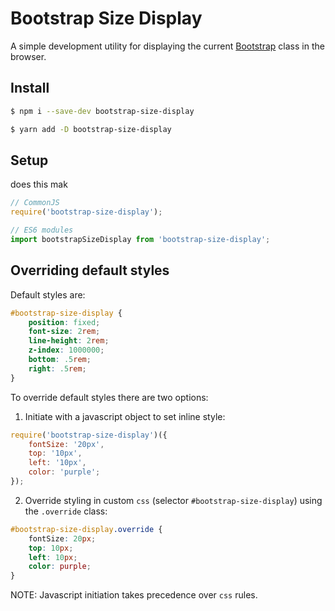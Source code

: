 # Bootstrap Size Display

A simple development utility for displaying the current [Bootstrap](https://getbootstrap.com/) class in the browser.

## Install

```bash
$ npm i --save-dev bootstrap-size-display

$ yarn add -D bootstrap-size-display
```

## Setup
 does this mak
```javascript
// CommonJS
require('bootstrap-size-display');

// ES6 modules
import bootstrapSizeDisplay from 'bootstrap-size-display';
```

## Overriding default styles
Default styles are: 
```css
#bootstrap-size-display {
    position: fixed;
    font-size: 2rem;
    line-height: 2rem;
    z-index: 1000000;
    bottom: .5rem;
    right: .5rem;
}
```
To override default styles there are two options:

1) Initiate with a javascript object to set inline style:
```javascript
require('bootstrap-size-display')({
    fontSize: '20px',
    top: '10px', 
    left: '10px',
    color: 'purple';
});
```
2) Override styling in custom `css` (selector `#bootstrap-size-display`) using the `.override` class:
```css
#bootstrap-size-display.override {
    fontSize: 20px;
    top: 10px; 
    left: 10px;
    color: purple;
}
```
NOTE: Javascript initiation takes precedence over `css` rules.